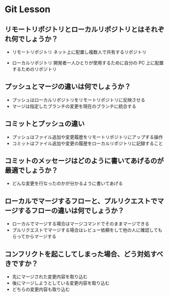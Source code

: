 # Git Lesson

## リモートリポジトリとローカルリポジトリとはそれぞれ何でしょうか？

- リモートリポジトリ ネット上に配置し複数人で共有するリポジトリ

- ローカルリポジトリ 開発者一人ひとりが使用するために自分の PC 上に配置するためのリポジトリ

## プッシュとマージの違いは何でしょうか？

- プッシュはローカルリポジトリをリモートリポジトリに反映させる
- マージは指定したブランチの変更を現在のブランチに統合する

## コミットとプッシュの違い

- プッシュはファイル追加や変更履歴をリモートリポジトリにアップする操作
- コミットはファイル追加や変更の履歴をローカルリポジトリに記録すること

## コミットのメッセージはどのように書いてあげるのが最適でしょうか？

- どんな変更を行なったのかが分かるように書いてあげる

## ローカルでマージするフローと、プルリクエストでマージするフローの違いは何でしょうか？

- ローカルでマージする場合はマージコマンドでそのままマージできる
- プルリクエストでマージする場合はレビュー依頼をして他の人に確認してもらってからマージする

## コンフリクトを起こしてしまった場合、どう対処すべきですか？

- 先にマージされた変更内容を取り込む
- 後にマージしようとしている変更内容を取り込む
- どちらの変更内容も取り込む
